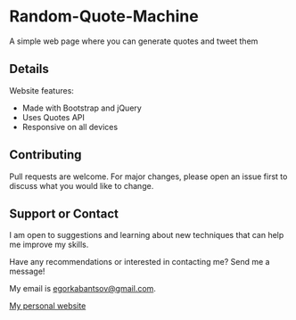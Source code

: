 # Random-Quote-Machine
A simple web page where you can generate quotes and tweet them

## Details

Website features:
* Made with Bootstrap and jQuery
* Uses Quotes API
* Responsive on all devices

## Contributing
Pull requests are welcome. For major changes, please open an issue first to discuss what you would like to change.

## Support or Contact
I am open to suggestions and learning about new techniques that can help me improve my skills.

Have any recommendations or interested in contacting me? Send me a message! 

My email is egorkabantsov@gmail.com.

[My personal website](https://egorkabantsov.netlify.app/)

